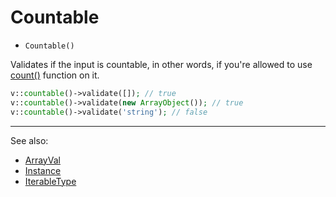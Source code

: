 # Countable

- `Countable()`

Validates if the input is countable, in other words, if you're allowed to use
[count()](http://php.net/count) function on it.

```php
v::countable()->validate([]); // true
v::countable()->validate(new ArrayObject()); // true
v::countable()->validate('string'); // false
```

***
See also:

  * [ArrayVal](ArrayVal.md)
  * [Instance](Instance.md)
  * [IterableType](IterableType.md)
